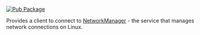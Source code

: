 [![Pub Package](https://img.shields.io/pub/v/network_manager.svg)](https://pub.dev/packages/network_manager)

Provides a client to connect to [NetworkManager](https://gitlab.freedesktop.org/NetworkManager/NetworkManager) - the service that manages network connections on Linux.
